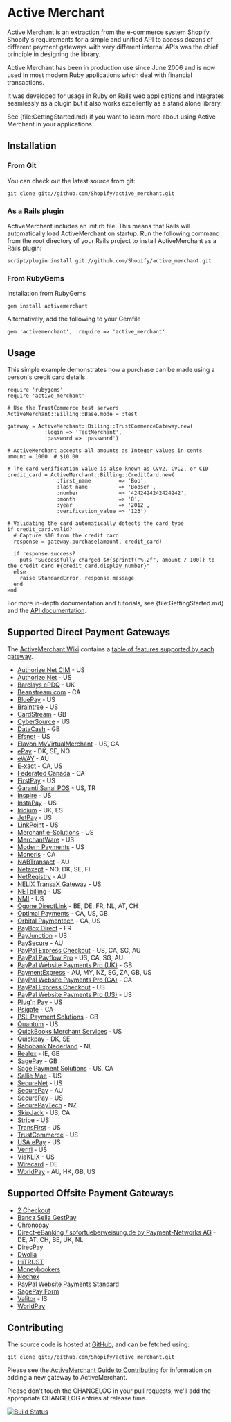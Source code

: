 # Active Merchant

Active Merchant is an extraction from the e-commerce system [Shopify](http://www.shopify.com).
Shopify's requirements for a simple and unified API to access dozens of different payment
gateways with very different internal APIs was the chief principle in designing the library.

Active Merchant has been in production use since June 2006 and is now used in most modern
Ruby applications which deal with financial transactions.

It was developed for usage in Ruby on Rails web applications and integrates seamlessly
as a plugin but it also works excellently as a stand alone library.

See {file:GettingStarted.md} if you want to learn more about using Active Merchant in your
applications.

## Installation

### From Git

You can check out the latest source from git:

    git clone git://github.com/Shopify/active_merchant.git

### As a Rails plugin

ActiveMerchant includes an init.rb file. This means that Rails will automatically load ActiveMerchant on startup. Run
the following command from the root directory of your Rails project to install ActiveMerchant as a Rails plugin:

    script/plugin install git://github.com/Shopify/active_merchant.git

### From RubyGems

Installation from RubyGems

    gem install activemerchant

Alternatively, add the following to your Gemfile

    gem 'activemerchant', :require => 'active_merchant'

## Usage

This simple example demonstrates how a purchase can be made using a person's
credit card details.

	require 'rubygems'
	require 'active_merchant'
	
	# Use the TrustCommerce test servers
	ActiveMerchant::Billing::Base.mode = :test

	gateway = ActiveMerchant::Billing::TrustCommerceGateway.new(
	            :login => 'TestMerchant',
	            :password => 'password')
	
	# ActiveMerchant accepts all amounts as Integer values in cents
	amount = 1000  # $10.00
	
	# The card verification value is also known as CVV2, CVC2, or CID 
	credit_card = ActiveMerchant::Billing::CreditCard.new(
	                :first_name         => 'Bob',
	                :last_name          => 'Bobsen',
	                :number             => '4242424242424242',
	                :month              => '8',
	                :year               => '2012',
	                :verification_value => '123')
	
	# Validating the card automatically detects the card type
	if credit_card.valid?
	  # Capture $10 from the credit card
	  response = gateway.purchase(amount, credit_card)
	
	  if response.success?
	    puts "Successfully charged $#{sprintf("%.2f", amount / 100)} to the credit card #{credit_card.display_number}"
	  else
	    raise StandardError, response.message 
	  end
	end

For more in-depth documentation and tutorials, see {file:GettingStarted.md} and the
[API documentation](http://rubydoc.info/github/Shopify/active_merchant/master/file/README.md).

## Supported Direct Payment Gateways

The [ActiveMerchant Wiki](http://github.com/Shopify/active_merchant/wikis) contains a [table of features supported by each gateway](http://github.com/Shopify/active_merchant/wikis/gatewayfeaturematrix).

* [Authorize.Net CIM](http://www.authorize.net/) - US
* [Authorize.Net](http://www.authorize.net/) - US
* [Barclays ePDQ](http://www.barclaycard.co.uk/business/accepting-payments/epdq-mpi/) - UK
* [Beanstream.com](http://www.beanstream.com/) - CA
* [BluePay](http://www.bluepay.com/) - US
* [Braintree](http://www.braintreepaymentsolutions.com) - US
* [CardStream](http://www.cardstream.com/) - GB
* [CyberSource](http://www.cybersource.com) - US
* [DataCash](http://www.datacash.com/) - GB
* [Efsnet](http://www.concordefsnet.com/) - US
* [Elavon MyVirtualMerchant](http://www.elavon.com) - US, CA
* [ePay](http://www.epay.dk/) - DK, SE, NO
* [eWAY](http://www.eway.com.au/) - AU
* [E-xact](http://www.e-xact.com) - CA, US
* [Federated Canada](http://www.federatedcanada.com/) - CA
* [FirstPay](http://www.first-pay.com) - US
* [Garanti Sanal POS](https://ccpos.garanti.com.tr/ccRaporlar/garanti/ccReports) - US, TR
* [Inspire](http://www.inspiregateway.com) - US
* [InstaPay](http://www.instapayllc.com) - US
* [Iridium](http://www.iridiumcorp.co.uk/) - UK, ES
* [JetPay](http://www.jetpay.com) - US
* [LinkPoint](http://www.linkpoint.com/) - US
* [Merchant e-Solutions](http://merchante-solutions.com/) - US
* [MerchantWare](http://merchantwarehouse.com/merchantware) - US
* [Modern Payments](http://www.modpay.com) - US
* [Moneris](http://www.moneris.com/) - CA
* [NABTransact](http://www.nab.com.au/nabtransact/) - AU
* [Netaxept](http://www.betalingsterminal.no/Netthandel-forside) - NO, DK, SE, FI
* [NetRegistry](http://www.netregistry.com.au) - AU
* [NELiX TransaX Gateway](http://www.nelixtransax.com) - US
* [NETbilling](http://www.netbilling.com) - US
* [NMI](http://nmi.com/) - US
* [Ogone DirectLink](http://www.ogone.com) - BE, DE, FR, NL, AT, CH
* [Optimal Payments](http://www.optimalpayments.com/) - CA, US, GB
* [Orbital Paymentech](http://chasepaymentech.com/) - CA, US
* [PayBox Direct](http://www.paybox.com) - FR
* [PayJunction](http://www.payjunction.com/) - US
* [PaySecure](http://www.commsecure.com.au/paysecure.shtml) - AU
* [PayPal Express Checkout](https://www.paypal.com/cgi-bin/webscr?cmd=xpt/merchant/ExpressCheckoutIntro-outside) - US, CA, SG, AU
* [PayPal Payflow Pro](https://www.paypal.com/cgi-bin/webscr?cmd=_payflow-pro-overview-outside) - US, CA, SG, AU
* [PayPal Website Payments Pro (UK)](https://www.paypal.com/uk/cgi-bin/webscr?cmd=_wp-pro-overview-outside) - GB
* [PaymentExpress](http://www.paymentexpress.com/) - AU, MY, NZ, SG, ZA, GB, US
* [PayPal Website Payments Pro (CA)](https://www.paypal.com/cgi-bin/webscr?cmd=_wp-pro-overview-outside) - CA
* [PayPal Express Checkout](https://www.paypal.com/cgi-bin/webscr?cmd=xpt/merchant/ExpressCheckoutIntro-outside) - US
* [PayPal Website Payments Pro (US)](https://www.paypal.com/cgi-bin/webscr?cmd=_wp-pro-overview-outside) - US
* [Plug'n Pay](http://www.plugnpay.com/) - US
* [Psigate](http://www.psigate.com/) - CA
* [PSL Payment Solutions](http://www.paymentsolutionsltd.com/) - GB
* [Quantum](http://www.quantumgateway.com) - US
* [QuickBooks Merchant Services](http://payments.intuit.com/) - US
* [Quickpay](http://quickpay.dk/) - DK, SE
* [Rabobank Nederland](http://www.rabobank.nl/) - NL
* [Realex](http://www.realexpayments.com/) - IE, GB
* [SagePay](http://www.sagepay.com) - GB
* [Sage Payment Solutions](http://www.sagepayments.com) - US, CA
* [Sallie Mae](http://www.salliemae.com) - US
* [SecureNet](http://www.securenet.com) - US
* [SecurePay](http://securepay.com.au) - AU
* [SecurePay](http://www.securepay.com/) - US
* [SecurePayTech](http://www.securepaytech.com/) - NZ
* [SkipJack](http://www.skipjack.com/) - US, CA
* [Stripe](https://stripe.com/) - US
* [TransFirst](http://www.transfirst.com/) - US
* [TrustCommerce](http://www.trustcommerce.com/) - US
* [USA ePay](http://www.usaepay.com/) - US
* [Verifi](http://www.verifi.com/) - US
* [ViaKLIX](http://viaklix.com) - US
* [Wirecard](http://www.wirecard.com) - DE
* [WorldPay](http://www.worldpay.com) - AU, HK, GB, US

## Supported Offsite Payment Gateways

* [2 Checkout](http://www.2checkout.com)
* [Banca Sella GestPay](https://www.sella.it/banca/ecommerce/gestpay/gestpay.jsp)
* [Chronopay](http://www.chronopay.com)
* [Direct-eBanking / sofortueberweisung.de by Payment-Networks AG](https://www.payment-network.com/deb_com_en/merchantarea/home) - DE, AT, CH, BE, UK, NL
* [DirecPay](http://www.timesofmoney.com/direcpay/jsp/home.jsp)
* [Dwolla](https://www.dwolla.com/default.aspx)
* [HiTRUST](http://www.hitrust.com.hk/)
* [Moneybookers](http://www.moneybookers.com)
* [Nochex](http://www.nochex.com)
* [PayPal Website Payments Standard](https://www.paypal.com/cgi-bin/webscr?cmd#_wp-standard-overview-outside)
* [SagePay Form](http://www.sagepay.com/products_services/sage_pay_go/integration/form)
* [Valitor](http://www.valitor.is/) - IS
* [WorldPay](http://www.worldpay.com)

## Contributing

The source code is hosted at [GitHub](http://github.com/Shopify/active_merchant), and can be fetched using:

    git clone git://github.com/Shopify/active_merchant.git

Please see the [ActiveMerchant Guide to Contributing](http://github.com/Shopify/active_merchant/wikis/contributing) for
information on adding a new gateway to ActiveMerchant.

Please don't touch the CHANGELOG in your pull requests, we'll add the appropriate CHANGELOG entries
at release time.

[![Build Status](https://secure.travis-ci.org/Shopify/active_merchant.png)](http://travis-ci.org/Shopify/active_merchant)
